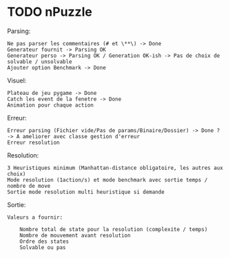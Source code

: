 # TODO nPuzzle

Parsing: 

	Ne pas parser les commentaires (# et \**\) -> Done
	Generateur fournit -> Parsing OK
	Generateur perso -> Parsing OK / Generation OK-ish -> Pas de choix de solvable / unsolvable
	Ajouter option Benchmark -> Done

Visuel:
	
	Plateau de jeu pygame -> Done
	Catch les event de la fenetre -> Done
	Animation pour chaque action

Erreur:

	Erreur parsing (Fichier vide/Pas de params/Binaire/Dossier) -> Done ? -> A ameliorer avec classe gestion d'erreur
	Erreur resolution

Resolution:

	3 Heuristiques minimum (Manhattan-distance obligatoire, les autres aux choix)
	Mode resolution (1action/s) et mode benchmark avec sortie temps / nombre de move
	Sortie mode resolution multi heuristique si demande

Sortie:

	Valeurs a fournir:

		Nombre total de state pour la resolution (complexite / temps)
		Nombre de mouvement avant resolution
		Ordre des states
		Solvable ou pas

	

